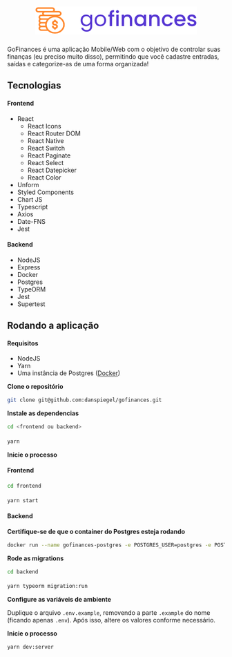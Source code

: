 # <h1 align="center">![Go Finances](.github/logo.svg)</h1>

GoFinances é uma aplicação Mobile/Web com o objetivo de controlar suas finanças (eu preciso muito disso), permitindo que você cadastre entradas, saídas e categorize-as de uma forma organizada!

## Tecnologias

#### Frontend
- React
    - React Icons
    - React Router DOM
    - React Native
    - React Switch
    - React Paginate
    - React Select
    - React Datepicker
    - React Color
- Unform
- Styled Components
- Chart JS
- Typescript
- Axios
- Date-FNS
- Jest


#### Backend
- NodeJS
- Express
- Docker
- Postgres
- TypeORM
- Jest
- Supertest

## Rodando a aplicação

#### Requisitos

- NodeJS
- Yarn
- Uma instância de Postgres ([Docker](https://hub.docker.com/_/postgres))

**Clone o repositório**

```sh
git clone git@github.com:danspiegel/gofinances.git
```

**Instale as dependencias**

```sh
cd <frontend ou backend>

yarn
```

**Inicie o processo**

#### Frontend

```sh
cd frontend

yarn start
```

#### Backend

**Certifique-se de que o container do Postgres esteja rodando**

```sh
docker run --name gofinances-postgres -e POSTGRES_USER=postgres -e POSTGRES_PASSWORD=p0stgr3s -e POSTGRES_DB=gofinances -p 5432:5432 -d postgres
```

**Rode as migrations**

```sh
cd backend

yarn typeorm migration:run
```

**Configure as variáveis de ambiente**

Duplique o arquivo `.env.example`, removendo a parte `.example` do nome (ficando apenas `.env`). Após isso, altere os valores conforme necessário.

**Inicie o processo**

```sh
yarn dev:server
```

